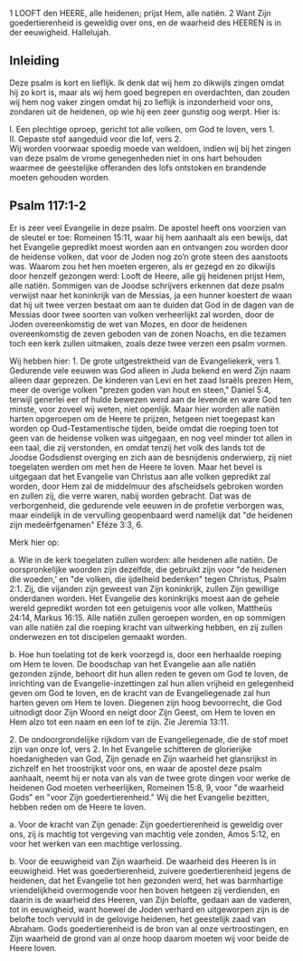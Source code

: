 1 LOOFT den HEERE, alle heidenen; prijst Hem, alle natiën.
2 Want Zijn goedertierenheid is geweldig over ons, en de waarheid des HEEREN is in der eeuwigheid. Hallelujah.

## Inleiding

Deze psalm is kort en lieflijk. Ik denk dat wij hem zo dikwijls zingen omdat hij zo kort is, maar als wij hem goed begrepen en overdachten, dan zouden wij hem nog vaker zingen omdat hij zo lieflijk is inzonderheid voor ons, zondaren uit de heidenen, op wie hij een zeer gunstig oog werpt. Hier is:

I. Een plechtige oproep, gericht tot alle volken, om God te loven, vers 1.  
II. Gepaste stof aangeduid voor die lof, vers 2.  
Wij worden voorwaar spoedig moede van weldoen, indien wij bij het zingen van deze psalm de vrome genegenheden niet in ons hart behouden waarmee de geestelijke offeranden des lofs ontstoken en brandende moeten gehouden worden.

## Psalm 117:1-2 
Er is zeer veel Evangelie in deze psalm. De apostel heeft ons voorzien van de sleutel er toe: Romeinen 15:11, waar hij hem aanhaalt als een bewijs, dat het Evangelie gepredikt moest worden aan en ontvangen zou worden door de heidense volken, dat voor de Joden nog zo’n grote steen des aanstoots was. Waarom zou het hen moeten ergeren, als er gezegd en zo dikwijls door henzelf gezongen werd: Looft de Heere, alle gij heidenen prijst Hem, alle natiën. Sommigen van de Joodse schrijvers erkennen dat deze psalm verwijst naar het koninkrijk van de Messias, ja een hunner koestert de waan dat hij uit twee verzen bestaat om aan te duiden dat God in de dagen van de Messias door twee soorten van volken verheerlijkt zal worden, door de Joden overeenkomstig de wet van Mozes, en door de heidenen overeenkomstig de zeven geboden van de zonen Noachs, en die tezamen toch een kerk zullen uitmaken, zoals deze twee verzen een psalm vormen. 

Wij hebben hier:
1\. De grote uitgestrektheid van de Evangeliekerk, vers 1. Gedurende vele eeuwen was God alleen in Juda bekend en werd Zijn naam alleen daar geprezen. De kinderen van Levi en het zaad Israëls prezen Hem, meer de overige volken "prezen goden van hout en steen," Daniel 5:4, terwijl generlei eer of hulde bewezen werd aan de levende en ware God ten minste, voor zoveel wij weten, niet openlijk. Maar hier worden alle natiën harten opgeroepen om de Heere te prijzen, hetgeen niet toegepast kan worden op Oud-Testamentische tijden, beide omdat die roeping toen tot geen van de heidense volken was uitgegaan, en nog veel minder tot allen in een taal, die zij verstonden, en omdat tenzij het volk des lands tot de Joodse Godsdienst overging en zich aan de besnijdenis onderwierp, zij niet toegelaten werden om met hen de Heere te loven. Maar het bevel is uitgegaan dat het Evangelie van Christus aan alle volken gepredikt zal worden, door Hem zal de middelmuur des afscheidsels gebroken worden en zullen zij, die verre waren, nabij worden gebracht. Dat was de verborgenheid, die gedurende vele eeuwen in de profetie verborgen was, maar eindelijk in de vervulling geopenbaard werd namelijk dat "de heidenen zijn medeërfgenamen" Eféze 3:3, 6. 

Merk hier op: 

a. Wie in de kerk toegelaten zullen worden: alle heidenen alle natiën. De oorspronkelijke woorden zijn dezelfde, die gebruikt zijn voor "de heidenen die woeden,’ en "de volken, die ijdelheid bedenken" tegen Christus, Psalm 2:1. Zij, die vijanden zijn geweest van Zijn koninkrijk, zullen Zijn gewillige onderdanen worden. Het Evangelie des koninkrijks moest aan de gehele wereld gepredikt worden tot een getuigenis voor alle volken, Mattheüs 24:14, Markus 16:15. Alle natiën zullen geroepen worden, en op sommigen van alle natiën zal die roeping kracht van uitwerking hebben, en zij zullen onderwezen en tot discipelen gemaakt worden.

b. Hoe hun toelating tot de kerk voorzegd is, door een herhaalde roeping om Hem te loven. De boodschap van het Evangelie aan alle natiën gezonden zijnde, behoort dit hun allen reden te geven om God te loven, de inrichting van de Evangelie-inzettingen zal hun allen vrijheid en gelegenheid geven om God te loven, en de kracht van de Evangeliegenade zal hun harten geven om Hem te loven. Diegenen zijn hoog bevoorrecht, die God uitnodigt door Zijn Woord en neigt door Zijn Geest, om Hem te loven en Hem alzo tot een naam en een lof te zijn. Zie Jeremia 13:11. 

2\. De ondoorgrondelijke rijkdom van de Evangeliegenade, die de stof moet zijn van onze lof, vers 2. In het Evangelie schitteren de glorierijke hoedanigheden van God, Zijn genade en Zijn waarheid het glansrijkst in zichzelf en het troostrijkst voor ons, en waar de apostel deze psalm aanhaalt, neemt hij er nota van als van de twee grote dingen voor werke de heidenen God moeten verheerlijken, Romeinen 15:8, 9, voor "de waarheid Gods" en "voor Zijn goedertierenheid." Wij die het Evangelie bezitten, hebben reden om de Heere te loven.

a. Voor de kracht van Zijn genade: Zijn goedertierenheid is geweldig over ons, zij is machtig tot vergeving van machtig vele zonden, Amos 5:12, en voor het werken van een machtige verlossing.

b. Voor de eeuwigheid van Zijn waarheid. De waarheid des Heeren Is in eeuwigheid. Het was goedertierenheid, zuivere goedertierenheid jegens de heidenen, dat het Evangelie tot hen gezonden werd, het was barmhartige vriendelijkheid overmogende voor hen boven hetgeen zij verdienden, en daarin is de waarheid des Heeren, van Zijn belofte, gedaan aan de vaderen, tot in eeuwigheid, want hoewel de Joden verhard en uitgeworpen zijn is de belofte toch vervuld in de gelovige heidenen, het geestelijk zaad van Abraham. Gods goedertierenheid is de bron van al onze vertroostingen, en Zijn waarheid de grond van al onze hoop daarom moeten wij voor beide de Heere loven.
